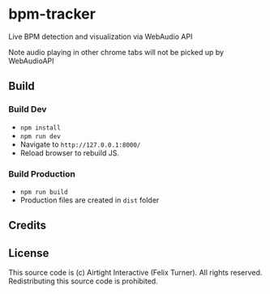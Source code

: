# bpm-tracker

Live BPM detection and visualization via WebAudio API

Note audio playing in other chrome tabs will not be picked up by WebAudioAPI

## Build

### Build Dev

- `npm install`
- `npm run dev`
- Navigate to `http://127.0.0.1:8000/`
- Reload browser to rebuild JS.

### Build Production

- `npm run build`
- Production files are created in `dist` folder

## Credits

## License

This source code is (c) Airtight Interactive (Felix Turner). All rights reserved. Redistributing this source code is prohibited.
